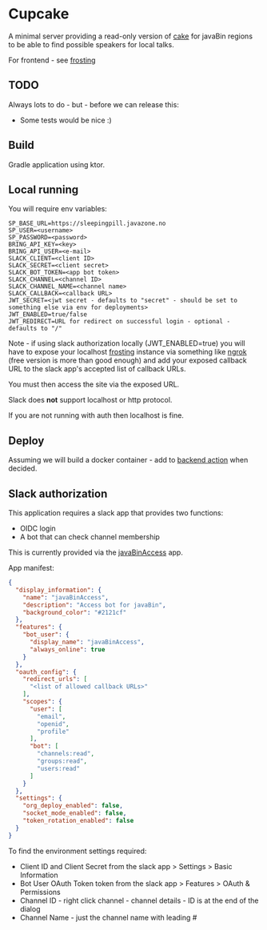 # Cupcake

A minimal server providing a read-only version of [cake](https://github.com/javaBin/cake-redux) for javaBin regions to
be able to find possible speakers for local talks.

For frontend - see [frosting](./frontend)

## TODO

Always lots to do - but - before we can release this:

* Some tests would be nice :)

## Build

Gradle application using ktor.

## Local running

You will require env variables:

    SP_BASE_URL=https://sleepingpill.javazone.no
    SP_USER=<username>
    SP_PASSWORD=<password>
    BRING_API_KEY=<key>
    BRING_API_USER=<e-mail>
    SLACK_CLIENT=<client ID>
    SLACK_SECRET=<client secret>
    SLACK_BOT_TOKEN=<app bot token>
    SLACK_CHANNEL=<channel ID>
    SLACK_CHANNEL_NAME=<channel name>
    SLACK_CALLBACK=<callback URL>
    JWT_SECRET=<jwt secret - defaults to "secret" - should be set to something else via env for deployments>
    JWT_ENABLED=true/false
    JWT_REDIRECT=URL for redirect on successful login - optional - defaults to "/"

Note - if using slack authorization locally (JWT_ENABLED=true) you will have to expose your
localhost [frosting](./frontend) instance via something like [ngrok](https://ngrok.com/) (free
version is more than good enough) and add your exposed callback URL to the slack app's accepted list of callback URLs.

You must then access the site via the exposed URL.

Slack does **not** support localhost or http protocol.

If you are not running with auth then localhost is fine.

## Deploy

Assuming we will build a docker container - add to [backend action](./.github/workflows/backend.yaml) when decided.

## Slack authorization

This application requires a slack app that provides two functions:

* OIDC login
* A bot that can check channel membership

This is currently provided via the [javaBinAccess](https://api.slack.com/apps/A0817M6EQF3/general) app.

App manifest:

```json
{
  "display_information": {
    "name": "javaBinAccess",
    "description": "Access bot for javaBin",
    "background_color": "#2121cf"
  },
  "features": {
    "bot_user": {
      "display_name": "javaBinAccess",
      "always_online": true
    }
  },
  "oauth_config": {
    "redirect_urls": [
      "<list of allowed callback URLs>"
    ],
    "scopes": {
      "user": [
        "email",
        "openid",
        "profile"
      ],
      "bot": [
        "channels:read",
        "groups:read",
        "users:read"
      ]
    }
  },
  "settings": {
    "org_deploy_enabled": false,
    "socket_mode_enabled": false,
    "token_rotation_enabled": false
  }
}
```

To find the environment settings required:

- Client ID and Client Secret from the slack app > Settings > Basic Information
- Bot User OAuth Token token from the slack app > Features > OAuth & Permissions
- Channel ID - right click channel - channel details - ID is at the end of the dialog
- Channel Name - just the channel name with leading #

